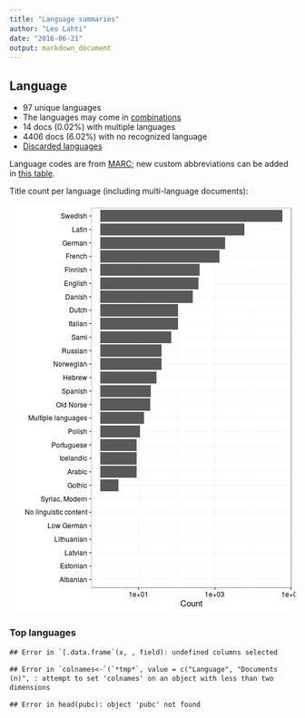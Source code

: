 ```yaml
---
title: "Language summaries"
author: "Leo Lahti"
date: "2016-06-21"
output: markdown_document
---
```


## Language

 * 97 unique languages
 * The languages may come in [combinations](output.tables/language_conversions.csv)
 * 14 docs (0.02%) with multiple languages
 * 4406 docs (6.02%) with no recognized language 
 * [Discarded languages](output.tables/language_discarded.csv)

Language codes are from [MARC](http://www.loc.gov/marc/languages/language_code.html); new custom abbreviations can be added in [this table](https://github.com/rOpenGov/bibliographica/blob/master/inst/extdata/language_abbreviations.csv).

Title count per language (including multi-language documents):

![plot of chunk summarylang](figure/summarylang-1.png)


### Top languages


```
## Error in `[.data.frame`(x, , field): undefined columns selected
```

```
## Error in `colnames<-`(`*tmp*`, value = c("Language", "Documents (n)", : attempt to set 'colnames' on an object with less than two dimensions
```

```
## Error in head(pubc): object 'pubc' not found
```

